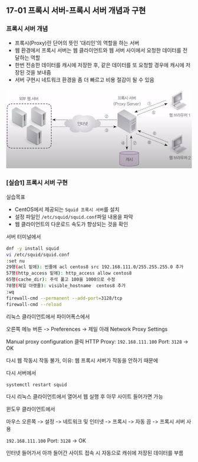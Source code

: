 ## 17-01 프록시 서버-프록시 서버 개념과 구현

### 프록시 서버 개념

- 프록시(Proxy)란 단어의 뜻인 '대리인'의 역할을 하는 서버
- 웹 환경에서 프록시 서버는 웹 클라이언트와 웹 서버 사이에서 요청한 데이터를 전달하는 역할
- 한번 전송한 데이터를 캐시에 저장한 후, 같은 데이터를 또 요청할 경우에 캐시에 저장된 것을 보내줌
- 서버 구현시 네트워크 환경을 좀 더 빠르고 비용 절감이 될 수 있음

![17-01 프록시 서버 개념](./assets/17-01프록시서버개념.png)

### [실습1] 프록시 서버 구현

실습목표
- CentOS에서 제공되는 `Squid 프록시 서버`를 설치
- 설정 파일인 `/etc/squid/squid.conf`파일 내용을 파악
- 웹 클라이언트의 다운로드 속도가 향상되는 것을 확인

서버 터미널에서

```bash
dnf -y install squid
vi /etc/squid/squid.conf
:set nu
29행(acl 밑에): 빈줄에 acl centos8 src 192.168.111.0/255.255.255.0 추가
57행(http_access 밑에): http_access allow centos8
65행(cache_dir): 주석 풀고 100을 1000으로 수정
78행(제일 아랫줄): visible_hostname  centos8 추가
:wq
firewall-cmd --permanent --add-port=3128/tcp
firewall-cmd --reload
```

리눅스 클라이언트에서 파이어폭스에서

오른쪽 메뉴 버튼 -> Preferences -> 제일 아래 Network Proxy Settings

Manual proxy configuration 클릭
HTTP Proxy: `192.168.111.100` Port: `3128` -> OK

다시 웹 작동시 작동 불가, 이유: 웹 프록시 서버가 작동을 안하기 때문에

다시 서버에서

```bash
systemctl restart squid
```

다시 리눅스 클라이언트에서 열어서 웹 실행 후 아무 사이트 들어가면 가능

윈도우 클라이언트에서

마우스 오른쪽 -> 설정 -> 네트워크 및 인터넷 -> 프록시 -> 자동 끔 -> 프록시 서버 사용

`192.168.111.100` Port: `3128` -> OK

인터넷 들어가서 아까 들어간 사이트 접속 시 자동으로 캐쉬에 저장된 데이터를 부름
